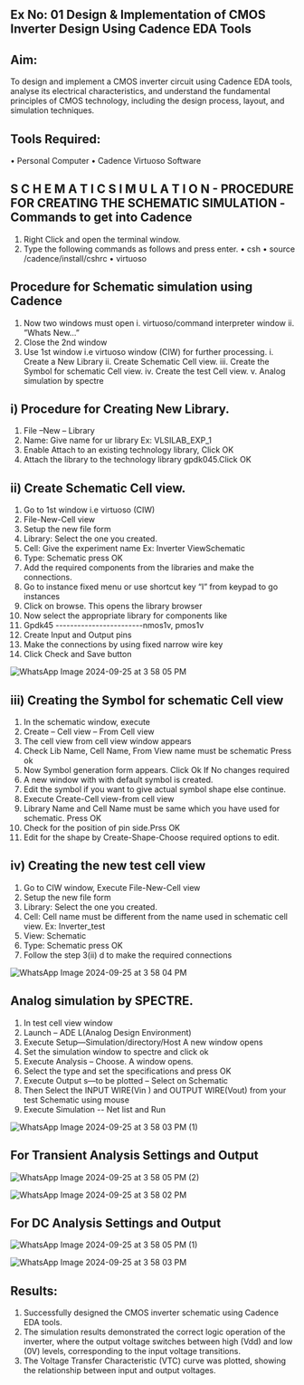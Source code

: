 ## Ex No: 01     Design & Implementation of CMOS Inverter Design Using Cadence EDA Tools   

## Aim:
To design and implement a CMOS inverter circuit using Cadence EDA tools, analyse its electrical characteristics, and understand the fundamental principles of CMOS technology, including the design process, layout, and simulation techniques.

## Tools Required:
•	Personal Computer
•	Cadence Virtuoso Software

## S C H E M A T I C S I M U L A T I O N - PROCEDURE FOR CREATING THE SCHEMATIC SIMULATION -Commands to get into Cadence

1.	Right Click and open the terminal window.
2.	Type the following commands as follows and press enter.
	•	csh
        •	source /cadence/install/cshrc
        •	virtuoso

## Procedure for Schematic simulation using Cadence

1.	Now two windows must open
i.      virtuoso/command interpreter window
ii.    ”Whats New…”
3.	Close the 2nd window
4.	Use 1st window i.e virtuoso window (CIW) for further processing.
      i.	Create a New Library
     ii.	Create Schematic Cell view.
    iii.	Create the Symbol for schematic Cell view.
     iv.	Create the test Cell view.
      v.	Analog simulation by spectre


## i)	Procedure for Creating New Library.
1.	File –New – Library
2.	 Name: Give name for ur library Ex: VLSILAB_EXP_1
3.	 Enable Attach to an existing technology library, Click OK
4.	 Attach the library to the technology library gpdk045.Click OK

## ii)	Create Schematic Cell view.
1.	Go to 1st window i.e virtuoso (CIW)
2.	File-New-Cell view
3.	Setup the new file form
4.	Library: Select the one you created.
5.	Cell: Give the experiment name Ex: Inverter ViewSchematic
6.	Type: Schematic press OK
7.	Add the required components from the libraries and make the connections.
8.	Go to instance fixed menu or use shortcut key “I” from keypad to go instances
9.	Click on browse. This opens the library browser
10.	Now select the appropriate library for components like
11.	Gpdk45 ------------------------nmos1v, pmos1v
12.	Create Input and Output pins
13.	Make the connections by using fixed narrow wire key
14.	Click Check and Save button

    
![WhatsApp Image 2024-09-25 at 3 58 05 PM](https://github.com/user-attachments/assets/dec6dc8d-aeac-4a17-b4ad-04ffbf3fdbff)




 
## iii)	Creating the Symbol for schematic Cell view

1.	In the schematic window, execute
2.	Create – Cell view – From Cell view
3.	The cell view from cell view window appears
4.	Check Lib Name, Cell Name, From View name must be schematic Press ok
5.	Now Symbol generation form appears. Click Ok If No changes required
6.	A new window with with default symbol is created.
7.	Edit the symbol if you want to give actual symbol shape else continue.
8.	Execute Create-Cell view-from cell view
9.	Library Name and Cell Name must be same which you have used for schematic. Press OK
10.	Check for the position of pin side.Prss OK
11.	Edit for the shape by Create-Shape-Choose required options to edit.






## iv)	Creating the new test cell view

1.	Go to CIW window, Execute File-New-Cell view
2.	Setup the new file form
3.	Library: Select the one you created.
4.	Cell: Cell name must be different from the name used in schematic cell view. Ex: Inverter_test
5.	View: Schematic
6.	Type: Schematic press OK
7.	Follow the step 3(ii) d to make the required connections

 ![WhatsApp Image 2024-09-25 at 3 58 04 PM](https://github.com/user-attachments/assets/9bfd6032-493d-404d-85c9-efb704d4f105)
  




 
## Analog simulation by SPECTRE.
1.	In test cell view window
2.	Launch – ADE L(Analog Design Environment)
3.	Execute Setup—Simulation/directory/Host A new window opens
4.	Set the simulation window to spectre and click ok
5.	Execute Analysis – Choose. A window opens.
6.	Select the type and set the specifications and press OK
7.	Execute Output s—to be plotted – Select on Schematic
8.	Then Select the INPUT WIRE(Vin ) and OUTPUT WIRE(Vout) from your test Schematic using mouse
9.	Execute Simulation -- Net list and Run

    
![WhatsApp Image 2024-09-25 at 3 58 03 PM (1)](https://github.com/user-attachments/assets/c0cf0aca-7be4-4684-9c8b-7ace313dcd08)



## For Transient Analysis Settings and Output
 
 ![WhatsApp Image 2024-09-25 at 3 58 05 PM (2)](https://github.com/user-attachments/assets/263662ee-6e6c-4cc0-87e0-8fb57b6ab169)



![WhatsApp Image 2024-09-25 at 3 58 02 PM](https://github.com/user-attachments/assets/434e0897-7583-4eda-b3ca-07953b0273e0)



## For DC Analysis Settings and Output


![WhatsApp Image 2024-09-25 at 3 58 05 PM (1)](https://github.com/user-attachments/assets/c1a0c7e4-4540-40b1-8d3d-9d1e8d410d8b)



![WhatsApp Image 2024-09-25 at 3 58 03 PM](https://github.com/user-attachments/assets/f8b395f3-6f6f-4ce6-a87e-784c53f5447e)



 




 

## Results:
1.	Successfully designed the CMOS inverter schematic using Cadence EDA tools.
2.	The simulation results demonstrated the correct logic operation of the inverter, where the output voltage switches between high (Vdd) and low (0V) levels, corresponding to the input voltage transitions.
3.	The Voltage Transfer Characteristic (VTC) curve was plotted, showing the relationship between input and output voltages.











